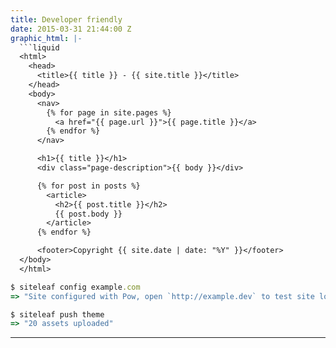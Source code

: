 ```yaml
---
title: Developer friendly
date: 2015-03-31 21:44:00 Z
graphic_html: |-
  ```liquid
  <html>
    <head>
      <title>{{ title }} - {{ site.title }}</title>
    </head>
    <body>
      <nav>
        {% for page in site.pages %}
          <a href="{{ page.url }}">{{ page.title }}</a>
        {% endfor %}
      </nav>

      <h1>{{ title }}</h1>
      <div class="page-description">{{ body }}</div>

      {% for post in posts %}
        <article>
          <h2>{{ post.title }}</h2>
          {{ post.body }}
        </article>
      {% endfor %}

      <footer>Copyright {{ site.date | date: "%Y" }}</footer>
  </body>
  </html>
  ```

  ```ruby
  $ siteleaf config example.com
  => "Site configured with Pow, open `http://example.dev` to test site locally."

  $ siteleaf push theme
  => "20 assets uploaded"
  ```
---
```


